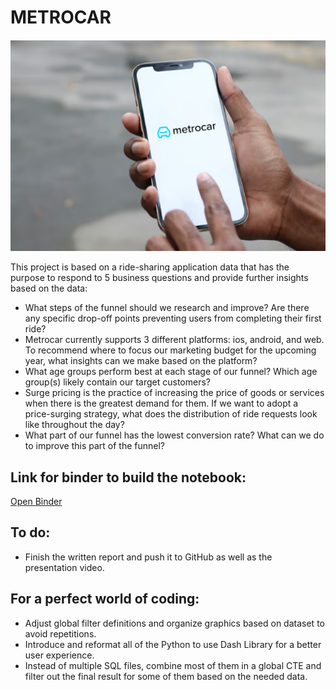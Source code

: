# METROCAR
![METROCAR](https://github.com/HugoDataAnalyst/MetroCarAnalysis/blob/main/metrocar.png)

This project is based on a ride-sharing application data that has the purpose to respond to 5 business questions and provide further insights based on the data:
- What steps of the funnel should we research and improve? Are there any specific drop-off points preventing users from completing their first ride?
- Metrocar currently supports 3 different platforms: ios, android, and web. To recommend where to focus our marketing budget for the upcoming year, what insights can we make based on the platform?
- What age groups perform best at each stage of our funnel? Which age group(s) likely contain our target customers?
- Surge pricing is the practice of increasing the price of goods or services when there is the greatest demand for them. If we want to adopt a price-surging strategy, what does the distribution of ride requests look like throughout the day?
- What part of our funnel has the lowest conversion rate? What can we do to improve this part of the funnel?

## Link for binder to build the notebook:
[Open Binder](https://mybinder.org/v2/gh/HugoDataAnalyst/MetroCarAnalysis/HEAD)

## To do:
- Finish the written report and push it to GitHub as well as the presentation video.

## For a perfect world of coding:
- Adjust global filter definitions and organize graphics based on dataset to avoid repetitions.
- Introduce and reformat all of the Python to use Dash Library for a better user experience.
- Instead of multiple SQL files, combine most of them in a global CTE and filter out the final result for some of them based on the needed data.